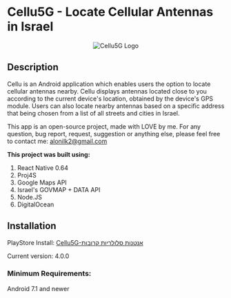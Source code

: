 # Cellu5G - Locate Cellular Antennas in Israel

<p align="center">
  <img src="https://eamobileisrael.com/cellu.png" alt="Cellu5G Logo"/>
</p>

## Description

Cellu is an Android application which enables users the option to locate cellular antennas nearby.
Cellu displays antennas located close to you according to the current device's location, obtained by the device's GPS module.
Users can also locate nearby antennas based on a specific address that being chosen from a list of all streets and cities in Israel.

This app is an open-source project, made with LOVE by me.
For any question, bug report, request, suggestion or anything else, please feel free to contact me: alonilk2@gmail.com

**This project was built using:**
1. React Native 0.64
2. Proj4S
3. Google Maps API
4. Israel's GOVMAP + DATA API
5. Node.JS
6. DigitalOcean


## Installation

PlayStore Install:
[Cellu5G-אנטנות סלולריות קרובות](https://play.google.com/store/apps/details?id=com.cellu)

Current version: 4.0.0

### Minimum Requirements: 
Android 7.1 and newer
